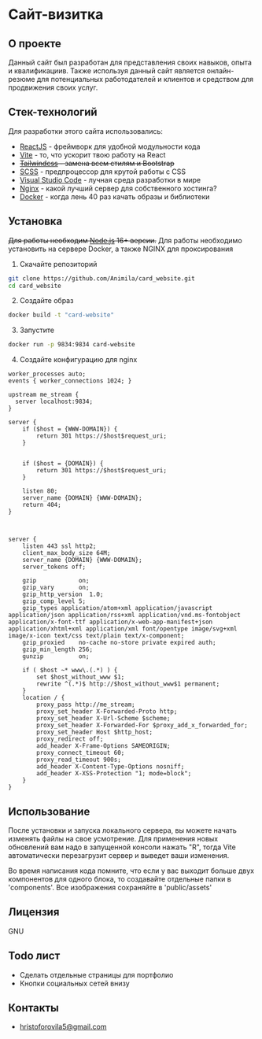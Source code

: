 # Сайт-визитка

## О проекте

Данный сайт был разработан для представления своих навыков, опыта и квалификациив. Также используя данный сайт является онлайн-резюме для потенциальных работодателей и клиентов и средством для продвижения своих услуг.

## Стек-технологий

Для разработки этого сайта использовались:

- [ReactJS](https://reactjs.org/) - фреймворк для удобной модульности кода
- [Vite](https://vitejs.dev/) - то, что ускорит твою работу на React
- <s>[Tailwindcss](https://tailwindcss.com/) - замена всем стилям и Bootstrap</s>
- [SCSS](https://sass-scss.ru/) - предпроцессор для крутой работы с CSS
- [Visual Studio Code](https://code.visualstudio.com/) - лучная среда разработки в мире
- [Nginx](https://nginx.org/ru/) - какой лучший сервер для собственного хостинга?
- [Docker](https://www.docker.com/) - когда лень 40 раз качать образы и библиотеки

## Установка

<s>Для работы необходим [Node.js](https://nodejs.org/) 16+ версии.</s> Для работы необходимо установить на сервере Docker, а также NGINX для проксирования

1. Скачайте репозиторий

```sh
git clone https://github.com/Animila/card_website.git
cd card_website
```

2. Создайте образ

```sh
docker build -t "card-website"
```

3. Запустите

```sh
docker run -p 9834:9834 card-website
```

4. Создайте конфигурацию для nginx

```nginx
worker_processes auto;
events { worker_connections 1024; }

upstream me_stream {
  server localhost:9834;
}

server {
	if ($host = {WWW-DOMAIN}) {
		return 301 https://$host$request_uri;
	}


	if ($host = {DOMAIN}) {
		return 301 https://$host$request_uri;
	}

	listen 80;
	server_name {DOMAIN} {WWW-DOMAIN};
	return 404;
}



server {
	listen 443 ssl http2;
	client_max_body_size 64M;
	server_name {DOMAIN} {WWW-DOMAIN};
	server_tokens off;

	gzip            on;
	gzip_vary       on;
	gzip_http_version  1.0;
	gzip_comp_level 5;
	gzip_types application/atom+xml application/javascript application/json application/rss+xml application/vnd.ms-fontobject application/x-font-ttf application/x-web-app-manifest+json application/xhtml+xml application/xml font/opentype image/svg+xml image/x-icon text/css text/plain text/x-component;
	gzip_proxied    no-cache no-store private expired auth;
	gzip_min_length 256;
	gunzip          on;

	if ( $host ~* www\.(.*) ) {
		set $host_without_www $1;
		rewrite ^(.*)$ http://$host_without_www$1 permanent;
	}
	location / {
		proxy_pass http://me_stream;
		proxy_set_header X-Forwarded-Proto http;
		proxy_set_header X-Url-Scheme $scheme;
		proxy_set_header X-Forwarded-For $proxy_add_x_forwarded_for;
		proxy_set_header Host $http_host;
		proxy_redirect off;
		add_header X-Frame-Options SAMEORIGIN;
		proxy_connect_timeout 60;
		proxy_read_timeout 900s;
		add_header X-Content-Type-Options nosniff;
		add_header X-XSS-Protection "1; mode=block";
	}
}

```

## Использование

После установки и запуска локального сервера, вы можете начать изменять файлы на свое усмотрение. Для применения новых обновлений вам надо в запущенной консоли нажать "R", тогда Vite автоматически перезагрузит сервер и выведет ваши изменения.

Во время написания кода помните, что если у вас выходит больше двух компонентов для одного блока, то создавайте отдельные папки в 'components'. Все изображения сохраняйте в 'public/assets'

## Лицензия

GNU

## Todo лист

- Сделать отдельные страницы для портфолио
- Кнопки социальных сетей внизу

## Контакты

- hristoforovila5@gmail.com
